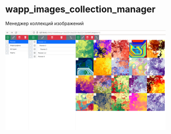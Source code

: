 # wapp_images_collection_manager

Менеджер коллекций изображений

![](screenshots/2022-12-19_07-23.png)